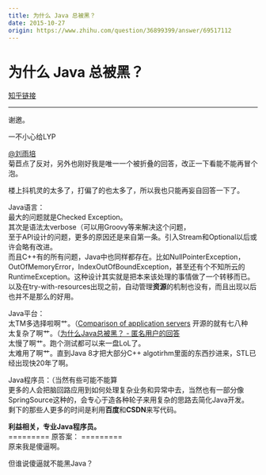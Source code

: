 ```yaml
---
title: 为什么 Java 总被黑？
date: 2015-10-27
origin: https://www.zhihu.com/question/36899399/answer/69517112
---
```

# 为什么 Java 总被黑？

[知乎链接](https://www.zhihu.com/question/36899399/answer/69517112)

---------

<span class="RichText ztext CopyrightRichText-richText" itemprop="text"><p>谢邀。</p><p>一不小心给LYP <span><span class="UserLink"><div class="Popover"><div id="Popover13-toggle" aria-haspopup="true" aria-expanded="false" aria-owns="Popover13-content"><a class="UserLink-link" data-za-detail-view-element_name="User" target="_blank" href="//www.zhihu.com/people/60ba2328092904486c9e2fc636ce949d">@刘雨培</a></div></div></span></span> 菊苣点了反对，另外也刚好我是唯一一个被折叠的回答，改正一下看能不能再冒个泡。</p><p>楼上抖机灵的太多了，打偏了的也太多了，所以我也只能再妄自回答一下了。</p><p>Java语言：<br>最大的问题就是Checked Exception。<br>其次是语法太verbose（可以用Groovy等来解决这个问题，<br>至于API设计的问题，更多的原因还是来自第一条。引入Stream和Optional以后或许会略有改进。<br>而且C++有的所有问题，Java中也同样都存在。比如NullPointerException，OutOfMemoryError，IndexOutOfBoundException，甚至还有个不知所云的RuntimeException。这种设计其实就是把本来该处理的事情做了一个转移而已。<br>以及在try-with-resources出现之前，自动管理<b>资源</b>的机制也没有，而且出现以后也并不是那么的好用。</p><p>Java平台：<br>太TM多选择啦啊艹。（<a href="https://link.zhihu.com/?target=https%3A//en.wikipedia.org/wiki/Comparison_of_application_servers%23Java" class=" wrap external" target="_blank" rel="nofollow noreferrer">Comparison of application servers</a> 开源的就有七八种<br>太复杂了啊艹。（<a href="http://www.zhihu.com/question/36899399/answer/69824238" class="internal">为什么Java总被黑？ - 匿名用户的回答</a><br>太慢了啊艹。跑个测试都可以来一盘LoL了。<br>太难用了啊艹。直到Java 8才把大部分C++ algotirhm里面的东西抄进来，STL已经出现快20年了啊。</p><p>Java程序员：（当然有些可能不能算<br>更多的人会把脑回路应用到如何处理复杂业务和异常中去，当然也有一部分像SpringSource这种的，会专心于造各种轮子来用复杂的思路去简化Java开发。<br>剩下的那些人更多的时间是利用<b>百度</b>和<b>CSDN</b>来写代码。</p><p><b>利益相关，专业Java程序员。</b><br>========= 原答案： =========<br>原来我是傻逼啊。</p>但谁说傻逼就不能黑Java？</span>